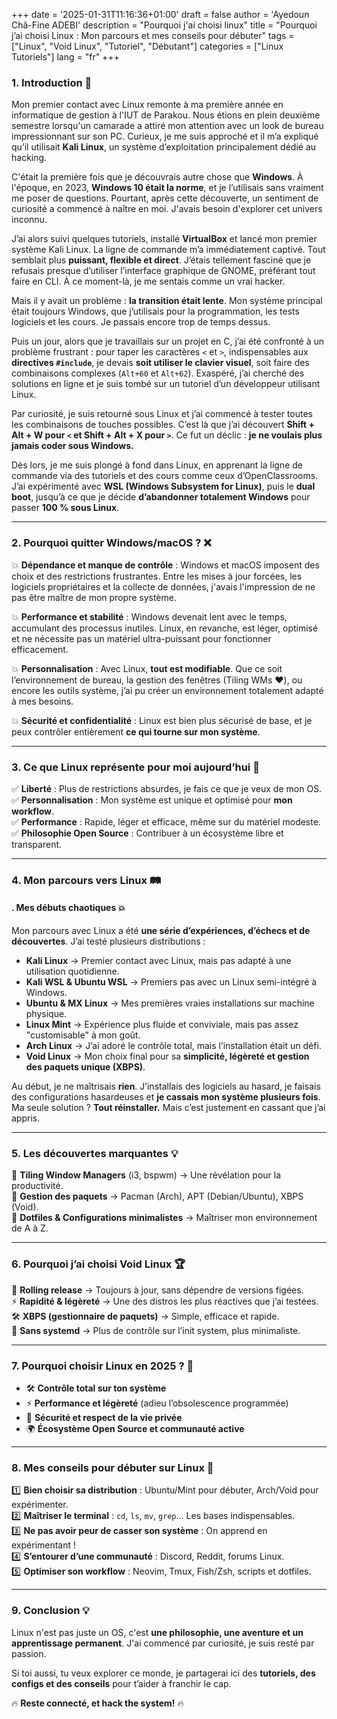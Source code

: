 +++
date = '2025-01-31T11:16:36+01:00'
draft = false
author = 'Ayedoun Châ-Fine ADEBI'
description = "Pourquoi j'ai choisi linux"
title = "Pourquoi j’ai choisi Linux : Mon parcours et mes conseils pour débuter"
tags = ["Linux", "Void Linux", "Tutoriel", "Débutant"]
categories = ["Linux Tutoriels"]
lang = "fr"
+++


### **1. Introduction** 🌱  

Mon premier contact avec Linux remonte à ma première année en informatique de gestion à l'IUT de Parakou. Nous étions en plein deuxième semestre lorsqu'un camarade a attiré mon attention avec un look de bureau impressionnant sur son PC. Curieux, je me suis approché et il m’a expliqué qu’il utilisait **Kali Linux**, un système d’exploitation principalement dédié au hacking.  

C'était la première fois que je découvrais autre chose que **Windows**. À l'époque, en 2023, **Windows 10 était la norme**, et je l’utilisais sans vraiment me poser de questions. Pourtant, après cette découverte, un sentiment de curiosité a commencé à naître en moi. J'avais besoin d'explorer cet univers inconnu.  

J’ai alors suivi quelques tutoriels, installé **VirtualBox** et lancé mon premier système Kali Linux. La ligne de commande m’a immédiatement captivé. Tout semblait plus **puissant, flexible et direct**. J’étais tellement fasciné que je refusais presque d’utiliser l’interface graphique de GNOME, préférant tout faire en CLI. À ce moment-là, je me sentais comme un vrai hacker.  

Mais il y avait un problème : **la transition était lente**. Mon système principal était toujours Windows, que j’utilisais pour la programmation, les tests logiciels et les cours. Je passais encore trop de temps dessus.  

Puis un jour, alors que je travaillais sur un projet en C, j’ai été confronté à un problème frustrant : pour taper les caractères `<` et `>`, indispensables aux **directives `#include`**, je devais **soit utiliser le clavier visuel**, soit faire des combinaisons complexes (`Alt+60` et `Alt+62`). Exaspéré, j’ai cherché des solutions en ligne et je suis tombé sur un tutoriel d’un développeur utilisant Linux.  

Par curiosité, je suis retourné sous Linux et j’ai commencé à tester toutes les combinaisons de touches possibles. C’est là que j’ai découvert **Shift + Alt + W pour `<` et Shift + Alt + X pour `>`**. Ce fut un déclic : **je ne voulais plus jamais coder sous Windows.**  

Dès lors, je me suis plongé à fond dans Linux, en apprenant la ligne de commande via des tutoriels et des cours comme ceux d’OpenClassrooms. J’ai expérimenté avec **WSL (Windows Subsystem for Linux)**, puis le **dual boot**, jusqu’à ce que je décide **d’abandonner totalement Windows** pour passer **100 % sous Linux**.  

---

### **2. Pourquoi quitter Windows/macOS ?** ❌  

💥 **Dépendance et manque de contrôle** : Windows et macOS imposent des choix et des restrictions frustrantes. Entre les mises à jour forcées, les logiciels propriétaires et la collecte de données, j'avais l'impression de ne pas être maître de mon propre système.  

💥 **Performance et stabilité** : Windows devenait lent avec le temps, accumulant des processus inutiles. Linux, en revanche, est léger, optimisé et ne nécessite pas un matériel ultra-puissant pour fonctionner efficacement.  

💥 **Personnalisation** : Avec Linux, **tout est modifiable**. Que ce soit l’environnement de bureau, la gestion des fenêtres (Tiling WMs ❤️), ou encore les outils système, j’ai pu créer un environnement totalement adapté à mes besoins.  

💥 **Sécurité et confidentialité** : Linux est bien plus sécurisé de base, et je peux contrôler entièrement **ce qui tourne sur mon système**.  

---

### **3. Ce que Linux représente pour moi aujourd’hui** 🚀  

✅ **Liberté** : Plus de restrictions absurdes, je fais ce que je veux de mon OS.  
✅ **Personnalisation** : Mon système est unique et optimisé pour **mon workflow**.  
✅ **Performance** : Rapide, léger et efficace, même sur du matériel modeste.  
✅ **Philosophie Open Source** : Contribuer à un écosystème libre et transparent.  

---

### **4. Mon parcours vers Linux** 🛤️  

#### **. Mes débuts chaotiques** 💥  
Mon parcours avec Linux a été **une série d’expériences, d’échecs et de découvertes**. J’ai testé plusieurs distributions :  

- **Kali Linux** → Premier contact avec Linux, mais pas adapté à une utilisation quotidienne.  
- **Kali WSL & Ubuntu WSL** → Premiers pas avec un Linux semi-intégré à Windows.  
- **Ubuntu & MX Linux** → Mes premières vraies installations sur machine physique.  
- **Linux Mint** → Expérience plus fluide et conviviale, mais pas assez "customisable" à mon goût.  
- **Arch Linux** → J’ai adoré le contrôle total, mais l’installation était un défi.  
- **Void Linux** → Mon choix final pour sa **simplicité, légèreté et gestion des paquets unique (XBPS)**.  

Au début, je ne maîtrisais **rien**. J’installais des logiciels au hasard, je faisais des configurations hasardeuses et **je cassais mon système plusieurs fois**. Ma seule solution ? **Tout réinstaller.** Mais c’est justement en cassant que j’ai appris.  

---

### **5. Les découvertes marquantes** 💡  

🔹 **Tiling Window Managers** (i3, bspwm) → Une révélation pour la productivité.  
🔹 **Gestion des paquets** → Pacman (Arch), APT (Debian/Ubuntu), XBPS (Void).  
🔹 **Dotfiles & Configurations minimalistes** → Maîtriser mon environnement de A à Z.  

---

### **6. Pourquoi j’ai choisi Void Linux** 🏆  

💨 **Rolling release** → Toujours à jour, sans dépendre de versions figées.  
⚡ **Rapidité & légèreté** → Une des distros les plus réactives que j’ai testées.  
🛠 **XBPS (gestionnaire de paquets)** → Simple, efficace et rapide.  
🚀 **Sans systemd** → Plus de contrôle sur l’init system, plus minimaliste.  

---

### **7. Pourquoi choisir Linux en 2025 ?** 📅  

- 🛠 **Contrôle total sur ton système**  
- ⚡ **Performance et légèreté** (adieu l’obsolescence programmée)  
- 🔐 **Sécurité et respect de la vie privée**  
- 🌍 **Écosystème Open Source et communauté active**  

---

### **8. Mes conseils pour débuter sur Linux** 🎯  

1️⃣ **Bien choisir sa distribution** : Ubuntu/Mint pour débuter, Arch/Void pour expérimenter.  
2️⃣ **Maîtriser le terminal** : `cd`, `ls`, `mv`, `grep`… Les bases indispensables.  
3️⃣ **Ne pas avoir peur de casser son système** : On apprend en expérimentant !  
4️⃣ **S’entourer d’une communauté** : Discord, Reddit, forums Linux.  
5️⃣ **Optimiser son workflow** : Neovim, Tmux, Fish/Zsh, scripts et dotfiles.  

---

### **9. Conclusion** 💡  

Linux n'est pas juste un OS, c'est **une philosophie, une aventure et un apprentissage permanent**. J'ai commencé par curiosité, je suis resté par passion.  

Si toi aussi, tu veux explorer ce monde, je partagerai ici des **tutoriels, des configs et des conseils** pour t’aider à franchir le cap.  

🔥 **Reste connecté, et hack the system!** 🔥 
